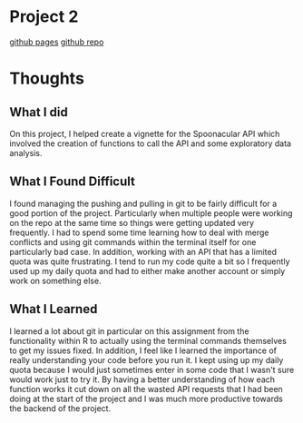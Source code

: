 # Project 2
[github pages](https://branticus71.github.io/Project-2-Group-Q/)
[github repo](https://github.com/Branticus71/Project-2-Group-Q)

# Thoughts

## What I did
On this project, I helped create a vignette for the Spoonacular API which involved the creation of functions to call the API and some exploratory data analysis.
## What I Found Difficult
I found managing the pushing and pulling in git to be fairly difficult for a good portion of the project. Particularly when multiple people were working on the repo at the same time so things were getting updated very frequently.
I had to spend some time learning how to deal with merge conflicts and using git commands within the terminal itself for one particularly bad case. In addition, working with an API that has a limited quota was quite frustrating.
I tend to run my code quite a bit so I frequently used up my daily quota and had to either make another account or simply work on something else.
## What I Learned
I learned a lot about git in particular on this assignment from the functionality within R to actually using the terminal commands themselves to get my issues fixed.
In addition, I feel like I learned the importance of really understanding your code before you run it. I kept using up my daily quota because I would just sometimes enter in some code that I wasn't sure would work just to try it.
By having a better understanding of how each function works it cut down on all the wasted API requests that I had been doing at the start of the project and I was much more productive towards the backend of the project.
